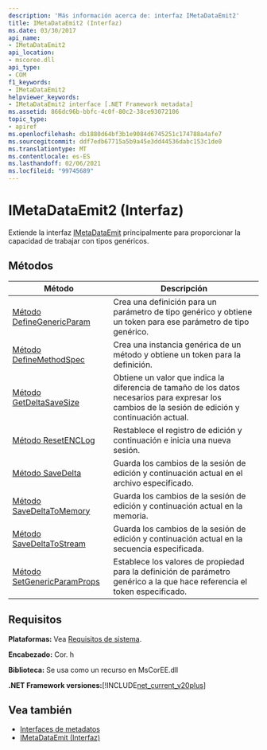 ```yaml
---
description: 'Más información acerca de: interfaz IMetaDataEmit2'
title: IMetaDataEmit2 (Interfaz)
ms.date: 03/30/2017
api_name:
- IMetaDataEmit2
api_location:
- mscoree.dll
api_type:
- COM
f1_keywords:
- IMetaDataEmit2
helpviewer_keywords:
- IMetaDataEmit2 interface [.NET Framework metadata]
ms.assetid: 866dc96b-bbfc-4c0f-80c2-38ce93072106
topic_type:
- apiref
ms.openlocfilehash: db1880d64bf3b1e9084d6745251c174788a4afe7
ms.sourcegitcommit: ddf7edb67715a5b9a45e3dd44536dabc153c1de0
ms.translationtype: MT
ms.contentlocale: es-ES
ms.lasthandoff: 02/06/2021
ms.locfileid: "99745689"
---
```

# <a name="imetadataemit2-interface"></a>IMetaDataEmit2 (Interfaz)

Extiende la interfaz [IMetaDataEmit](imetadataemit-interface.md) principalmente para proporcionar la capacidad de trabajar con tipos genéricos.  
  
## <a name="methods"></a>Métodos  
  
|Método|Descripción|  
|------------|-----------------|  
|[Método DefineGenericParam](imetadataemit2-definegenericparam-method.md)|Crea una definición para un parámetro de tipo genérico y obtiene un token para ese parámetro de tipo genérico.|  
|[Método DefineMethodSpec](imetadataemit2-definemethodspec-method.md)|Crea una instancia genérica de un método y obtiene un token para la definición.|  
|[Método GetDeltaSaveSize](imetadataemit2-getdeltasavesize-method.md)|Obtiene un valor que indica la diferencia de tamaño de los datos necesarios para expresar los cambios de la sesión de edición y continuación actual.|  
|[Método ResetENCLog](imetadataemit2-resetenclog-method.md)|Restablece el registro de edición y continuación e inicia una nueva sesión.|  
|[Método SaveDelta](imetadataemit2-savedelta-method.md)|Guarda los cambios de la sesión de edición y continuación actual en el archivo especificado.|  
|[Método SaveDeltaToMemory](imetadataemit2-savedeltatomemory-method.md)|Guarda los cambios de la sesión de edición y continuación actual en la memoria.|  
|[Método SaveDeltaToStream](imetadataemit2-savedeltatostream-method.md)|Guarda los cambios de la sesión de edición y continuación actual en la secuencia especificada.|  
|[Método SetGenericParamProps](imetadataemit2-setgenericparamprops-method.md)|Establece los valores de propiedad para la definición de parámetro genérico a la que hace referencia el token especificado.|  
  
## <a name="requirements"></a>Requisitos  

 **Plataformas:** Vea [Requisitos de sistema](../../get-started/system-requirements.md).  
  
 **Encabezado:** Cor. h  
  
 **Biblioteca:** Se usa como un recurso en MsCorEE.dll  
  
 **.NET Framework versiones:**[!INCLUDE[net_current_v20plus](../../../../includes/net-current-v20plus-md.md)]  
  
## <a name="see-also"></a>Vea también

- [Interfaces de metadatos](metadata-interfaces.md)
- [IMetaDataEmit (Interfaz)](imetadataemit-interface.md)
